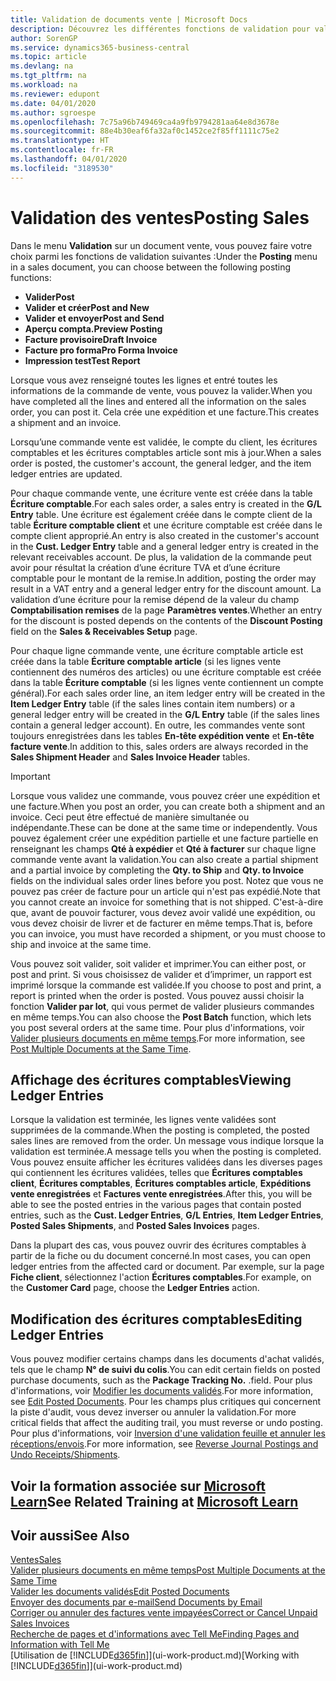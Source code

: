 ```yaml
---
title: Validation de documents vente | Microsoft Docs
description: Découvrez les différentes fonctions de validation pour valider les documents vente et comment mettre à jour les documents validés.
author: SorenGP
ms.service: dynamics365-business-central
ms.topic: article
ms.devlang: na
ms.tgt_pltfrm: na
ms.workload: na
ms.reviewer: edupont
ms.date: 04/01/2020
ms.author: sgroespe
ms.openlocfilehash: 7c75a96b749469ca4a9fb9794281aa64e8d3678e
ms.sourcegitcommit: 88e4b30eaf6fa32af0c1452ce2f85ff1111c75e2
ms.translationtype: HT
ms.contentlocale: fr-FR
ms.lasthandoff: 04/01/2020
ms.locfileid: "3189530"
---
```

# <a name="posting-sales"></a><span data-ttu-id="1e971-103">Validation des ventes</span><span class="sxs-lookup"><span data-stu-id="1e971-103">Posting Sales</span></span>
<span data-ttu-id="1e971-104">Dans le menu **Validation** sur un document vente, vous pouvez faire votre choix parmi les fonctions de validation suivantes :</span><span class="sxs-lookup"><span data-stu-id="1e971-104">Under the **Posting** menu in a sales document, you can choose between the following posting functions:</span></span>

* <span data-ttu-id="1e971-105">**Valider**</span><span class="sxs-lookup"><span data-stu-id="1e971-105">**Post**</span></span>
* <span data-ttu-id="1e971-106">**Valider et créer**</span><span class="sxs-lookup"><span data-stu-id="1e971-106">**Post and New**</span></span>
* <span data-ttu-id="1e971-107">**Valider et envoyer**</span><span class="sxs-lookup"><span data-stu-id="1e971-107">**Post and Send**</span></span>
* <span data-ttu-id="1e971-108">**Aperçu compta.**</span><span class="sxs-lookup"><span data-stu-id="1e971-108">**Preview Posting**</span></span>
* <span data-ttu-id="1e971-109">**Facture provisoire**</span><span class="sxs-lookup"><span data-stu-id="1e971-109">**Draft Invoice**</span></span>
* <span data-ttu-id="1e971-110">**Facture pro forma**</span><span class="sxs-lookup"><span data-stu-id="1e971-110">**Pro Forma Invoice**</span></span>
* <span data-ttu-id="1e971-111">**Impression test**</span><span class="sxs-lookup"><span data-stu-id="1e971-111">**Test Report**</span></span>

<span data-ttu-id="1e971-112">Lorsque vous avez renseigné toutes les lignes et entré toutes les informations de la commande de vente, vous pouvez la valider.</span><span class="sxs-lookup"><span data-stu-id="1e971-112">When you have completed all the lines and entered all the information on the sales order, you can post it.</span></span> <span data-ttu-id="1e971-113">Cela crée une expédition et une facture.</span><span class="sxs-lookup"><span data-stu-id="1e971-113">This creates a shipment and an invoice.</span></span>

<span data-ttu-id="1e971-114">Lorsqu’une commande vente est validée, le compte du client, les écritures comptables et les écritures comptables article sont mis à jour.</span><span class="sxs-lookup"><span data-stu-id="1e971-114">When a sales order is posted, the customer's account, the general ledger, and the item ledger entries are updated.</span></span>

<span data-ttu-id="1e971-115">Pour chaque commande vente, une écriture vente est créée dans la table **Écriture comptable**.</span><span class="sxs-lookup"><span data-stu-id="1e971-115">For each sales order, a sales entry is created in the **G/L Entry** table.</span></span> <span data-ttu-id="1e971-116">Une écriture est également créée dans le compte client de la table **Écriture comptable client** et une écriture comptable est créée dans le compte client approprié.</span><span class="sxs-lookup"><span data-stu-id="1e971-116">An entry is also created in the customer's account in the **Cust. Ledger Entry** table and a general ledger entry is created in the relevant receivables account.</span></span> <span data-ttu-id="1e971-117">De plus, la validation de la commande peut avoir pour résultat la création d’une écriture TVA et d’une écriture comptable pour le montant de la remise.</span><span class="sxs-lookup"><span data-stu-id="1e971-117">In addition, posting the order may result in a VAT entry and a general ledger entry for the discount amount.</span></span> <span data-ttu-id="1e971-118">La validation d’une écriture pour la remise dépend de la valeur du champ **Comptabilisation remises** de la page **Paramètres ventes**.</span><span class="sxs-lookup"><span data-stu-id="1e971-118">Whether an entry for the discount is posted depends on the contents of the **Discount Posting** field on the **Sales & Receivables Setup** page.</span></span>

<span data-ttu-id="1e971-119">Pour chaque ligne commande vente, une écriture comptable article est créée dans la table **Écriture comptable article** (si les lignes vente contiennent des numéros des articles) ou une écriture comptable est créée dans la table **Écriture comptable** (si les lignes vente contiennent un compte général).</span><span class="sxs-lookup"><span data-stu-id="1e971-119">For each sales order line, an item ledger entry will be created in the **Item Ledger Entry** table (if the sales lines contain item numbers) or a general ledger entry will be created in the **G/L Entry** table (if the sales lines contain a general ledger account).</span></span> <span data-ttu-id="1e971-120">En outre, les commandes vente sont toujours enregistrées dans les tables **En-tête expédition vente** et **En-tête facture vente**.</span><span class="sxs-lookup"><span data-stu-id="1e971-120">In addition to this, sales orders are always recorded in the **Sales Shipment Header** and **Sales Invoice Header** tables.</span></span>

> [!IMPORTANT]  
>   <span data-ttu-id="1e971-121">Lorsque vous validez une commande, vous pouvez créer une expédition et une facture.</span><span class="sxs-lookup"><span data-stu-id="1e971-121">When you post an order, you can create both a shipment and an invoice.</span></span> <span data-ttu-id="1e971-122">Ceci peut être effectué de manière simultanée ou indépendante.</span><span class="sxs-lookup"><span data-stu-id="1e971-122">These can be done at the same time or independently.</span></span> <span data-ttu-id="1e971-123">Vous pouvez également créer une expédition partielle et une facture partielle en renseignant les champs **Qté à expédier** et **Qté à facturer** sur chaque ligne commande vente avant la validation.</span><span class="sxs-lookup"><span data-stu-id="1e971-123">You can also create a partial shipment and a partial invoice by completing the **Qty. to Ship** and **Qty. to Invoice** fields on the individual sales order lines before you post.</span></span> <span data-ttu-id="1e971-124">Notez que vous ne pouvez pas créer de facture pour un article qui n'est pas expédié.</span><span class="sxs-lookup"><span data-stu-id="1e971-124">Note that you cannot create an invoice for something that is not shipped.</span></span> <span data-ttu-id="1e971-125">C'est-à-dire que, avant de pouvoir facturer, vous devez avoir validé une expédition, ou vous devez choisir de livrer et de facturer en même temps.</span><span class="sxs-lookup"><span data-stu-id="1e971-125">That is, before you can invoice, you must have recorded a shipment, or you must choose to ship and invoice at the same time.</span></span>

<span data-ttu-id="1e971-126">Vous pouvez soit valider, soit valider et imprimer.</span><span class="sxs-lookup"><span data-stu-id="1e971-126">You can either post, or post and print.</span></span> <span data-ttu-id="1e971-127">Si vous choisissez de valider et d’imprimer, un rapport est imprimé lorsque la commande est validée.</span><span class="sxs-lookup"><span data-stu-id="1e971-127">If you choose to post and print, a report is printed when the order is posted.</span></span> <span data-ttu-id="1e971-128">Vous pouvez aussi choisir la fonction **Valider par lot**, qui vous permet de valider plusieurs commandes en même temps.</span><span class="sxs-lookup"><span data-stu-id="1e971-128">You can also choose the **Post Batch** function, which lets you post several orders at the same time.</span></span> <span data-ttu-id="1e971-129">Pour plus d'informations, voir [Valider plusieurs documents en même temps](ui-batch-posting.md).</span><span class="sxs-lookup"><span data-stu-id="1e971-129">For more information, see [Post Multiple Documents at the Same Time](ui-batch-posting.md).</span></span>

## <a name="viewing-ledger-entries"></a><span data-ttu-id="1e971-130">Affichage des écritures comptables</span><span class="sxs-lookup"><span data-stu-id="1e971-130">Viewing Ledger Entries</span></span>
<span data-ttu-id="1e971-131">Lorsque la validation est terminée, les lignes vente validées sont supprimées de la commande.</span><span class="sxs-lookup"><span data-stu-id="1e971-131">When the posting is completed, the posted sales lines are removed from the order.</span></span> <span data-ttu-id="1e971-132">Un message vous indique lorsque la validation est terminée.</span><span class="sxs-lookup"><span data-stu-id="1e971-132">A message tells you when the posting is completed.</span></span> <span data-ttu-id="1e971-133">Vous pouvez ensuite afficher les écritures validées dans les diverses pages qui contiennent les écritures validées, telles que **Écritures comptables client**, **Écritures comptables**, **Écritures comptables article**, **Expéditions vente enregistrées** et **Factures vente enregistrées**.</span><span class="sxs-lookup"><span data-stu-id="1e971-133">After this, you will be able to see the posted entries in the various pages that contain posted entries, such as the **Cust. Ledger Entries**, **G/L Entries**, **Item Ledger Entries**, **Posted Sales Shipments**, and **Posted Sales Invoices** pages.</span></span>  

<span data-ttu-id="1e971-134">Dans la plupart des cas, vous pouvez ouvrir des écritures comptables à partir de la fiche ou du document concerné.</span><span class="sxs-lookup"><span data-stu-id="1e971-134">In most cases, you can open ledger entries from the affected card or document.</span></span> <span data-ttu-id="1e971-135">Par exemple, sur la page **Fiche client**, sélectionnez l'action **Écritures comptables**.</span><span class="sxs-lookup"><span data-stu-id="1e971-135">For example, on the **Customer Card** page, choose the **Ledger Entries** action.</span></span>

## <a name="editing-ledger-entries"></a><span data-ttu-id="1e971-136">Modification des écritures comptables</span><span class="sxs-lookup"><span data-stu-id="1e971-136">Editing Ledger Entries</span></span>
<span data-ttu-id="1e971-137">Vous pouvez modifier certains champs dans les documents d'achat validés, tels que le champ **N° de suivi du colis**.</span><span class="sxs-lookup"><span data-stu-id="1e971-137">You can edit certain fields on posted purchase documents, such as the **Package Tracking No.**</span></span> <span data-ttu-id="1e971-138">.</span><span class="sxs-lookup"><span data-stu-id="1e971-138">field.</span></span> <span data-ttu-id="1e971-139">Pour plus d'informations, voir [Modifier les documents validés](across-edit-posted-document.md).</span><span class="sxs-lookup"><span data-stu-id="1e971-139">For more information, see [Edit Posted Documents](across-edit-posted-document.md).</span></span> <span data-ttu-id="1e971-140">Pour les champs plus critiques qui concernent la piste d'audit, vous devez inverser ou annuler la validation.</span><span class="sxs-lookup"><span data-stu-id="1e971-140">For more critical fields that affect the auditing trail, you must reverse or undo posting.</span></span> <span data-ttu-id="1e971-141">Pour plus d'informations, voir [Inversion d'une validation feuille et annuler les réceptions/envois](finance-how-reverse-journal-posting.md).</span><span class="sxs-lookup"><span data-stu-id="1e971-141">For more information, see [Reverse Journal Postings and Undo Receipts/Shipments](finance-how-reverse-journal-posting.md).</span></span>

## <a name="see-related-training-at-microsoft-learn"></a><span data-ttu-id="1e971-142">Voir la formation associée sur [Microsoft Learn](/learn/modules/ship-invoice-items-dynamics-365-business-central/index)</span><span class="sxs-lookup"><span data-stu-id="1e971-142">See Related Training at [Microsoft Learn](/learn/modules/ship-invoice-items-dynamics-365-business-central/index)</span></span>

## <a name="see-also"></a><span data-ttu-id="1e971-143">Voir aussi</span><span class="sxs-lookup"><span data-stu-id="1e971-143">See Also</span></span>
[<span data-ttu-id="1e971-144">Ventes</span><span class="sxs-lookup"><span data-stu-id="1e971-144">Sales</span></span>](sales-manage-sales.md)  
[<span data-ttu-id="1e971-145">Valider plusieurs documents en même temps</span><span class="sxs-lookup"><span data-stu-id="1e971-145">Post Multiple Documents at the Same Time</span></span>](ui-batch-posting.md)  
[<span data-ttu-id="1e971-146">Valider les documents validés</span><span class="sxs-lookup"><span data-stu-id="1e971-146">Edit Posted Documents</span></span>](across-edit-posted-document.md)  
[<span data-ttu-id="1e971-147">Envoyer des documents par e-mail</span><span class="sxs-lookup"><span data-stu-id="1e971-147">Send Documents by Email</span></span>](ui-how-send-documents-email.md)  
[<span data-ttu-id="1e971-148">Corriger ou annuler des factures vente impayées</span><span class="sxs-lookup"><span data-stu-id="1e971-148">Correct or Cancel Unpaid Sales Invoices</span></span>](sales-how-correct-cancel-sales-invoice.md)  
[<span data-ttu-id="1e971-149">Recherche de pages et d'informations avec Tell Me</span><span class="sxs-lookup"><span data-stu-id="1e971-149">Finding Pages and Information with Tell Me</span></span>](ui-search.md)  
<span data-ttu-id="1e971-150">[Utilisation de [!INCLUDE[d365fin](includes/d365fin_md.md)]](ui-work-product.md)</span><span class="sxs-lookup"><span data-stu-id="1e971-150">[Working with [!INCLUDE[d365fin](includes/d365fin_md.md)]](ui-work-product.md)</span></span>
